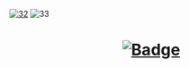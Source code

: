 [![32](https://github.com/user-attachments/assets/d4bd5b54-cda0-48b0-b6ab-27b8f83be720)](https://www.instagram.com/talmihah/)
![33](https://github.com/user-attachments/assets/f7dca9d7-73e8-4cbb-ae51-bae124df55fd)



# 
# <div align="center">[![Badge](https://img.shields.io/badge/Try%20Talmihaha%20Bot!%20جرب%20تلميحة%20بوت-grey?style=for-the-badge&logo=whatsApp)](https://wa.me/message/VEFGR2PGT5LOI1) </div>
